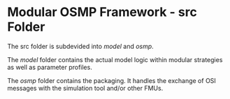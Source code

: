 # Modular OSMP Framework - src Folder

The src folder is subdevided into *model* and *osmp*.

The *model* folder contains the actual model logic within modular strategies as well as parameter profiles.

The *osmp* folder contains the packaging.
It handles the exchange of OSI messages with the simulation tool and/or other FMUs.
